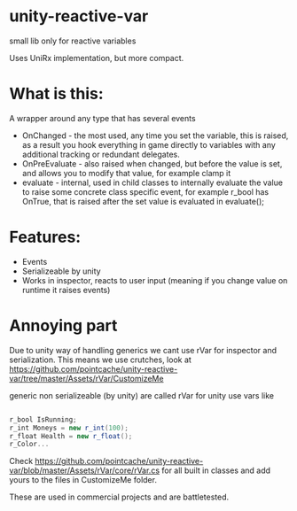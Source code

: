 # unity-reactive-var
small lib only for reactive variables

Uses UniRx implementation, but more compact.


# What is this:

A wrapper around any type that has several events 
* OnChanged - the most used, any time you set the variable, this is raised, as a result you hook everything in game directly to variables with any additional tracking or redundant delegates.
* OnPreEvaluate - also raised when changed, but before the value is set, and allows you to modify that value, for example clamp it
* evaluate - internal, used in child classes to internally evaluate the value to raise some concrete class specific event, for example r_bool has OnTrue, that is raised after the set value is evaluated in evaluate();

# Features:

* Events
* Serializeable by unity
* Works in inspector, reacts to user input (meaning if you change value on runtime it raises events)

# Annoying part

Due to unity way of handling generics we cant use rVar<T> for inspector and serialization.
This means we use crutches, look at https://github.com/pointcache/unity-reactive-var/tree/master/Assets/rVar/CustomizeMe

generic non serializeable (by unity) are called rVar<R>
for unity use vars like

```cs

r_bool IsRunning;
r_int Moneys = new r_int(100);
r_float Health = new r_float();
r_Color...

```

Check https://github.com/pointcache/unity-reactive-var/blob/master/Assets/rVar/core/rVar.cs for all built in classes and add yours to the files in CustomizeMe folder.

These are used in commercial projects and are battletested.
